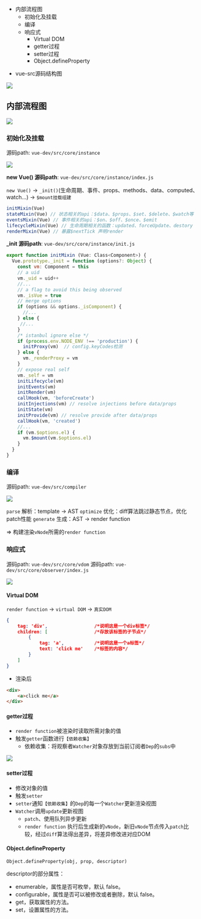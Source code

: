 
<!-- MarkdownTOC -->

- 内部流程图
	- 初始化及挂载
	- 编译
	- 响应式
		- Virtual DOM
		- getter过程
		- setter过程
		- Object.defineProperty

<!-- /MarkdownTOC -->


- vue-src源码结构图

![](https://ws4.sinaimg.cn/large/006tNc79gy1fz64k0y13vj305e0nwwfi.jpg)

## 内部流程图

![](https://ws3.sinaimg.cn/large/006tNc79gy1fz6457wrj7j30rs0k3dhb.jpg)


### 初始化及挂载

源码path: `vue-dev/src/core/instance`

![](https://ws1.sinaimg.cn/large/006tNc79gy1fz64dl0lykj30ix074q3r.jpg)

**new Vue() 源码path**: `vue-dev/src/core/instance/index.js`

`new Vue()` -> `_init()`(生命周期、事件、props、methods、data、computed、watch...) -> `$mount挂载组建` 

``` javascript
initMixin(Vue)
stateMixin(Vue) // 状态相关的api：$data、$props、$set、$delete、$watch等
eventsMixin(Vue) // 事件相关的api：$on、$off、$once、$emit
lifecycleMixin(Vue) // 生命周期相关的函数：updated、forceUpdate、destory
renderMixin(Vue) // 暴露$nextTick 声明render
```

**_init 源码path**: `vue-dev/src/core/instance/init.js`

``` javascript
export function initMixin (Vue: Class<Component>) {
  Vue.prototype._init = function (options?: Object) {
    const vm: Component = this
    // a uid
    vm._uid = uid++
    //...
    // a flag to avoid this being observed
    vm._isVue = true
    // merge options
    if (options && options._isComponent) {
      //...
    } else {
     //...
    }
    /* istanbul ignore else */
    if (process.env.NODE_ENV !== 'production') {
      initProxy(vm)  // config.keyCodes检测
    } else {
      vm._renderProxy = vm
    }
    // expose real self
    vm._self = vm
    initLifecycle(vm)
    initEvents(vm)
    initRender(vm)
    callHook(vm, 'beforeCreate')
    initInjections(vm) // resolve injections before data/props
    initState(vm)
    initProvide(vm) // resolve provide after data/props
    callHook(vm, 'created')
    //...
    if (vm.$options.el) {
      vm.$mount(vm.$options.el)
    }
  }
}
```


### 编译
源码path: `vue-dev/src/compiler`

![](https://ws3.sinaimg.cn/large/006tNc79gy1fz655q50arj30h90bowfz.jpg)

`parse` 解析：template -> AST
`optimize` 优化：diff算法跳过静态节点，优化patch性能
`generate` 生成：AST -> render function


=> 构建渲染`vNode`所需的`render function`

### 响应式
源码path: `vue-dev/src/core/vdom`
源码path: `vue-dev/src/core/observer/index.js`

![](https://ws2.sinaimg.cn/large/006tNc79gy1fz65imp3zfj30ib0a7mzf.jpg)

#### Virtual DOM
`render function` -> `virtual DOM` -> `真实DOM`

``` json
{
    tag: 'div',                 /*说明这是一个div标签*/
    children: [                 /*存放该标签的子节点*/
        {
            tag: 'a',           /*说明这是一个a标签*/
            text: 'click me'    /*标签的内容*/
        }
    ]
}
```

- 渲染后

``` html
<div>
    <a>click me</a>
</div>
```

#### getter过程
- `render function`被渲染时读取所需对象的值
- 触发`getter`函数进行`【依赖收集】`
  - 依赖收集：将观察者`Watcher`对象存放到当前订阅者`Dep`的`subs`中

![](https://ws2.sinaimg.cn/large/006tNc79gy1fze8zvd4hyj30eo07raap.jpg)

#### setter过程
- 修改对象的值
- 触发`setter`
- `setter`通知`【依赖收集】`的`Dep`的每一个`Watcher`更新渲染视图
- `Watcher`调用`update`更新视图
  - `patch`、使用队列异步更新
  - `render function` 执行后生成新的`vNode`，新旧`vNode`节点传入`patch`比较，经过`diff`算法得出差异，将差异修改进对应DOM

#### Object.defineProperty

`Object.defineProperty(obj, prop, descriptor)`

descriptor的部分属性：
- enumerable，属性是否可枚举，默认 false。
- configurable，属性是否可以被修改或者删除，默认 false。
- get，获取属性的方法。
- set，设置属性的方法。

